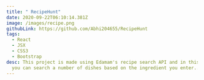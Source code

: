 ```yaml
---
title: " RecipeHunt"
date: 2020-09-22T06:10:14.381Z
image: /images/recipe.png
githubLink: https://github.com/Abhi204655/RecipeHunt
tags:
  - React
  - JSX
  - CSS3
  - Bootstrap
desc: This project is made using Edamam's recipe search API and in this project
  you can search a number of dishes based on the ingredient you enter...
---
```

